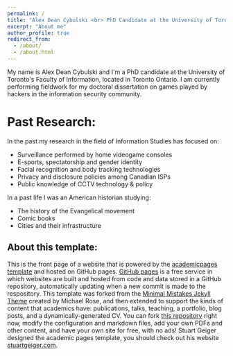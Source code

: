```yaml
---
permalink: /
title: "Alex Dean Cybulski <br> PhD Candidate at the University of Toronto"
excerpt: "About me"
author_profile: true
redirect_from: 
  - /about/
  - /about.html
---
```


My name is Alex Dean Cybulski and I'm a PhD candidate at the University of Toronto's Faculty of Information, located in Toronto Ontario. I am currently performing fieldwork for my doctoral dissertation on games played by hackers in the information security community. 

Past Research:
======

In the past my research in the field of Information Studies has focused on:
* Surveillance performed by home videogame consoles
* E-sports, spectatorship and gender identity
* Facial recognition and body tracking technologies
* Privacy and disclosure policies among Canadian ISPs
* Public knowledge of CCTV technology & policy

In a past life I was an American historian studying: 
* The history of the Evangelical movement
* Comic books
* Cities and their infrastructure

About this template:
------
This is the front page of a website that is powered by the [academicpages template](https://github.com/academicpages/academicpages.github.io) and hosted on GitHub pages. [GitHub pages](https://pages.github.com) is a free service in which websites are built and hosted from code and data stored in a GitHub repository, automatically updating when a new commit is made to the respository. This template was forked from the [Minimal Mistakes Jekyll Theme](https://mmistakes.github.io/minimal-mistakes/) created by Michael Rose, and then extended to support the kinds of content that academics have: publications, talks, teaching, a portfolio, blog posts, and a dynamically-generated CV. You can fork [this repository](https://github.com/academicpages/academicpages.github.io) right now, modify the configuration and markdown files, add your own PDFs and other content, and have your own site for free, with no ads! Stuart Geiger designed the academic pages template, you should check out his website [stuartgeiger.com](http://stuartgeiger.com).
